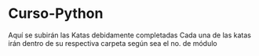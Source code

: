 # Curso-Python
Aquí se subirán las Katas debidamente completadas
Cada una de las katas irán dentro de su respectiva carpeta según sea el no. de módulo
